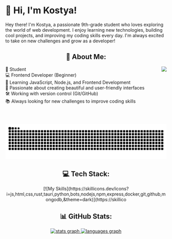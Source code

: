 <h1 align="left">👋 Hi, I'm Kostya!</h1>

<p align="left">Hey there! I'm Kostya, a passionate 9th-grade student who loves exploring the world of web development. I enjoy learning new technologies, building cool projects, and improving my coding skills every day. I'm always excited to take on new challenges and grow as a developer!</p>

<h2 align="center">💫 About Me: </h2>

<img align="right" height="180" src="./images/cat.gif"  />

<p align="left">🏫 Student<br>💻 Frontend Developer (Beginner)<br>🚀 Learning JavaScript, Node.js, and Frontend Development<br>🎨 Passionate about creating beautiful and user-friendly interfaces<br>🛠️ Working with version control (Git/GitHub)<br>📚 Always looking for new challenges to improve coding skills</p>

<a href='https://github.com/Cat333t'><img src="https://raw.githubusercontent.com/Cat333t/Cat333t/output/snake.svg" alt="Snake animation" /></a>

<h2 align="center">💻 Tech Stack:</h2>

<div align="center">
  [![My Skills](https://skillicons.dev/icons?i=js,html,css,rust,tauri,python,bots,nodejs,npm,express,docker,git,github,mongodb,&theme=dark)](https://skillico
</div>

<h2 align="center">📊 GitHub Stats:</h2>

<div align="center">
  <a href='https://github.com/Cat333t'>
  <img src="https://github-readme-stats.vercel.app/api?username=Cat333t&hide_title=false&hide_rank=false&show_icons=true&include_all_commits=true&count_private=true&disable_animations=false&theme=github_dark&locale=en&hide_border=true&order=1" height="150" alt="stats graph"  />
  <img src="https://github-readme-stats.vercel.app/api/top-langs?username=Cat333t&locale=en&hide_title=false&layout=compact&card_width=320&langs_count=5&theme=github_dark&hide_border=true&order=2" height="150" alt="languages graph"  />
  </a>
</div>
